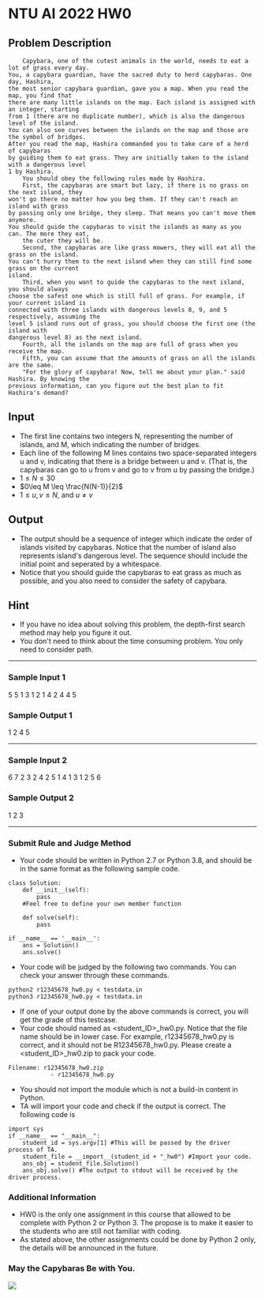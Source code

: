 # NTU AI 2022 HW0

## Problem Description
```
    Capybara, one of the cutest animals in the world, needs to eat a lot of grass every day. 
You, a capybara guardian, have the sacred duty to herd capybaras. One day, Hashira, 
the most senior capybara guardian, gave you a map. When you read the map, you find that 
there are many little islands on the map. Each island is assigned with an integer, starting 
from 1 (there are no duplicate number), which is also the dangerous level of the island. 
You can also see curves between the islands on the map and those are the symbol of bridges.     
After you read the map, Hashira commanded you to take care of a herd of capybaras 
by guiding them to eat grass. They are initially taken to the island with a dangerous level 
1 by Hashira.
    You should obey the following rules made by Hashira.
    First, the capybaras are smart but lazy, if there is no grass on the next island, they 
won't go there no matter how you beg them. If they can't reach an island with grass 
by passing only one bridge, they sleep. That means you can't move them anymore. 
You should guide the capybaras to visit the islands as many as you can. The more they eat, 
    the cuter they will be.
    Second, the capybaras are like grass mowers, they will eat all the grass on the island.
You can't hurry them to the next island when they can still find some grass on the current 
island. 
    Third, when you want to guide the capybaras to the next island, you should always 
choose the safest one which is still full of grass. For example, if your current island is 
connected with three islands with dangerous levels 8, 9, and 5 respectively, assuming the 
level 5 island runs out of grass, you should choose the first one (the island with 
dangerous level 8) as the next island.
    Fourth, all the islands on the map are full of grass when you receive the map.
    Fifth, you can assume that the amounts of grass on all the islands are the same.
    "For the glory of capybara! Now, tell me about your plan." said Hashira. By knowing the 
previous information, can you figure out the best plan to fit Hashira's demand?
```       

## Input

* The first line contains two integers N, representing the number of islands, and M, which indicating the number of bridges.
* Each line of the following M lines contains two space-separated integers u and v, indicating that there is a bridge between u and v. (That is, the capybaras can go to u from v and go to v from u by passing the bridge.)
* $1\leq N \leq 30$
* $0\leq M \leq \frac{N(N-1)}{2}$
* $1\leq u, v \leq N$, and $u \neq v$

## Output
* The output should be a sequence of integer which indicate the order of islands visited by capybaras. Notice that the number of island also represents island's dangerous level. The sequence should include the initial point and seperated by a whitespace.
* Notice that you should guide the capybaras to eat grass as much as possible, and you also need to consider the safety of capybara.

## Hint
* If you have no idea about solving this problem, the depth-first search method may help you figure it out.
* You don't need to think about the time consuming problem. You only need to consider path.
---


### Sample Input 1
5 5
1 3
1 2
1 4
2 4
4 5



### Sample Output 1
1 2 4 5


---

### Sample Input 2
6 7
2 3
2 4
2 5
1 4
1 3
1 2
5 6

### Sample Output 2
1 2 3


---



### Submit Rule and Judge Method
* Your code should be written in Python 2.7 or Python 3.8, and should be in the same format as the following sample code.
```python=
class Solution:
    def __init__(self):
        pass
    #Feel free to define your own member function
    
    def solve(self):
        pass

if __name__ == '__main__':
    ans = Solution()
    ans.solve()
```
* Your code will be judged  by the following two commands. You can check your answer through these commands.
```
python2 r12345678_hw0.py < testdata.in
python3 r12345678_hw0.py < testdata.in
```
* If one of your output done by the above commands is correct, you will get the grade of this testcase.
* Your code should named as <student_ID>_hw0.py. Notice that the file name should be in lower case. For example, r12345678_hw0.py is correct, and it should not be R12345678_hw0.py. Please create a <student_ID>_hw0.zip to pack your code. 
```
Filename: r12345678_hw0.zip
			- r12345678_hw0.py
```

* You should not import the module which is not a build-in content in Python. 
* TA will import your code and check if the output is correct. The following code is

```python=
import sys
if __name__ == "__main__":
    student_id = sys.argv[1] #This will be passed by the driver process of TA.    
    student_file = __import__(student_id + "_hw0") #Import your code.
    ans_obj = student_file.Solution()
    ans_obj.solve() #The output to stdout will be received by the driver process.
```


### Additional Information
* HW0 is the only one assignment in this course that allowed to be complete with Python 2 or Python 3. The propose is to make it easier to the students who are still not familiar with coding. 
* As stated above, the other assignments could be done by Python 2 only, the details will be announced in the future.




### May the Capybaras Be with You.

![](https://i.imgur.com/TuQEMXA.jpg)
